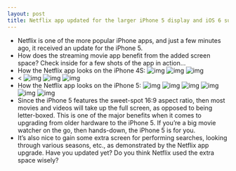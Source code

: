 ```yaml
---
layout: post
title: Netflix app updated for the larger iPhone 5 display and iOS 6 support
---
```

* Netflix is one of the more popular iPhone apps, and just a few minutes ago, it received an update for the iPhone 5.
* How does the streaming movie app benefit from the added screen space? Check inside for a few shots of the app in action…
* How the Netflix app looks on the iPhone 4S:
![img](http://media.idownloadblog.com/wp-content/uploads/2012/09/iPhone-4S-Netflix-01.jpeg)
![img](http://media.idownloadblog.com/wp-content/uploads/2012/09/iPhone-4S-Netflix-02.jpeg)
![img](http://media.idownloadblog.com/wp-content/uploads/2012/09/iPhone-4S-Netflix-08.jpeg)
* <
![img](http://media.idownloadblog.com/wp-content/uploads/2012/09/iPhone-4S-Netflix-09.jpeg)
![img](http://media.idownloadblog.com/wp-content/uploads/2012/09/iPhone-4S-Netflix-06.jpeg)
![img](http://media.idownloadblog.com/wp-content/uploads/2012/09/iPhone-4S-Netflix-04.jpeg)
* How the Netflix app looks on the iPhone 5:
![img](http://media.idownloadblog.com/wp-content/uploads/2012/09/iPhone-5-Netflix-07.jpeg)
![img](http://media.idownloadblog.com/wp-content/uploads/2012/09/iPhone-5-Netflix-04.jpeg)
![img](http://media.idownloadblog.com/wp-content/uploads/2012/09/iPhone-5-Netflix-05.jpeg)
![img](http://media.idownloadblog.com/wp-content/uploads/2012/09/iPhone-5-Netflix-06.jpeg)
![img](http://media.idownloadblog.com/wp-content/uploads/2012/09/iPhone-5-Netflix-10.jpeg)
![img](http://media.idownloadblog.com/wp-content/uploads/2012/09/iPhone-5-Netflix-03.jpeg)
* Since the iPhone 5 features the sweet-spot 16:9 aspect ratio, then most movies and videos will take up the full screen, as opposed to being letter-boxed. This is one of the major benefits when it comes to upgrading from older hardware to the iPhone 5. If you’re a big movie watcher on the go, then hands-down, the iPhone 5 is for you.
* It’s also nice to gain some extra screen for performing searches, looking through various seasons, etc., as demonstrated by the Netflix app upgrade. Have you updated yet? Do you think Netflix used the extra space wisely?

